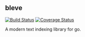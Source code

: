 ## bleve

[![Build Status](https://drone.io/github.com/couchbaselabs/bleve/status.png)](https://drone.io/github.com/couchbaselabs/bleve/latest)
[![Coverage Status](https://coveralls.io/repos/couchbaselabs/bleve/badge.png?branch=master)](https://coveralls.io/r/couchbaselabs/bleve?branch=master)

A modern text indexing library for go.
